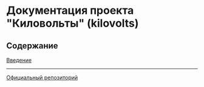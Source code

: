 # Документация проекта "Киловольты" (kilovolts)

## Содержание
[Введение](./getting-started.md)

---

[Официальный репозиторий](https://github.com/OkulusDev/kilovolts)
